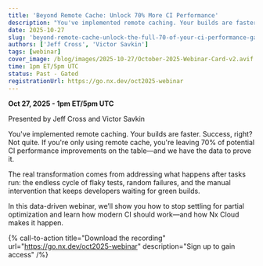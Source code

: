 ```yaml
---
title: 'Beyond Remote Cache: Unlock 70% More CI Performance'
description: "You've implemented remote caching. Your builds are faster. Success, right? Not quite. If you're only using remote cache, you're leaving 70% of potential CI performance improvements on the table—and we have the data to prove it. The real transformation comes from addressing what happens after tasks run: the endless cycle of flaky tests, random failures, and the manual intervention that keeps developers waiting for green builds. In this data-driven webinar, we’ll show you how to stop settling for partial optimization and learn how modern CI should work—and how Nx Cloud makes it happen."
date: 2025-10-27
slug: 'beyond-remote-cache-unlock-the-full-70-of-your-ci-performance-gains'
authors: ['Jeff Cross', 'Victor Savkin']
tags: [webinar]
cover_image: /blog/images/2025-10-27/October-2025-Webinar-Card-v2.avif
time: 1pm ET/5pm UTC
status: Past - Gated
registrationUrl: https://go.nx.dev/oct2025-webinar
---
```


**Oct 27, 2025 - 1pm ET/5pm UTC**

Presented by Jeff Cross and Victor Savkin

You've implemented remote caching. Your builds are faster. Success, right? Not quite. If you're only using remote cache, you're leaving 70% of potential CI performance improvements on the table—and we have the data to prove it.

The real transformation comes from addressing what happens after tasks run: the endless cycle of flaky tests, random failures, and the manual intervention that keeps developers waiting for green builds.

In this data-driven webinar, we’ll show you how to stop settling for partial optimization and learn how modern CI should work—and how Nx Cloud makes it happen.

{% call-to-action title="Download the recording" url="https://go.nx.dev/oct2025-webinar" description="Sign up to gain access" /%}
